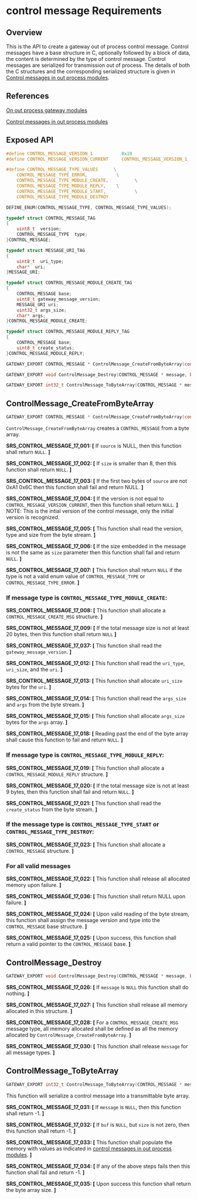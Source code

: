 # control message Requirements

## Overview
This is the API to create a gateway out of process control message.
Control messages have a base structure in C, optionally followed by a block of 
data, the content is determined by the type of control message.
Control messages are serialized for transmission out of process. The details of 
both the C structures and the corresponding serialized structure is given in 
[Control messages in out process modules](out-process-control-messages.md).


## References

[On out process gateway modules](outprocess_hld.md)

[Control messages in out process modules](out-process-control-messages.md)

## Exposed API
```C
#define CONTROL_MESSAGE_VERSION_1           0x10
#define CONTROL_MESSAGE_VERSION_CURRENT     CONTROL_MESSAGE_VERSION_1

#define CONTROL_MESSAGE_TYPE_VALUES      \
    CONTROL_MESSAGE_TYPE_ERROR,           \
    CONTROL_MESSAGE_TYPE_MODULE_CREATE,          \
    CONTROL_MESSAGE_TYPE_MODULE_REPLY,    \
    CONTROL_MESSAGE_TYPE_MODULE_START,           \
    CONTROL_MESSAGE_TYPE_MODULE_DESTROY

DEFINE_ENUM(CONTROL_MESSAGE_TYPE, CONTROL_MESSAGE_TYPE_VALUES);

typedef struct CONTROL_MESSAGE_TAG
{
    uint8_t  version;
    CONTROL_MESSAGE_TYPE  type;
}CONTROL_MESSAGE;

typedef struct MESSAGE_URI_TAG
{
    uint8_t  uri_type;
    char*  uri;
}MESSAGE_URI;

typedef struct CONTROL_MESSAGE_MODULE_CREATE_TAG
{
	CONTROL_MESSAGE base;
    uint8_t gateway_message_version;
    MESSAGE_URI uri;
    uint32_t args_size;
    char* args;
}CONTROL_MESSAGE_MODULE_CREATE;

typedef struct CONTROL_MESSAGE_MODULE_REPLY_TAG
{
    CONTROL_MESSAGE base;
    uint8_t create_status;
}CONTROL_MESSAGE_MODULE_REPLY;

GATEWAY_EXPORT CONTROL_MESSAGE * ControlMessage_CreateFromByteArray(const unsigned char* source, int32_t size);

GATEWAY_EXPORT void ControlMessage_Destroy(CONTROL_MESSAGE * message, bool destroy_args);

GATEWAY_EXPORT int32_t ControlMessage_ToByteArray(CONTROL_MESSAGE * message, unsigned char* buf, int32_t size);

```

## ControlMessage_CreateFromByteArray
```C
GATEWAY_EXPORT CONTROL_MESSAGE * ControlMessage_CreateFromByteArray(const unsigned char* source, int32_t size);
```

`ControlMessage_CreateFromByteArray` creates a `CONTROL_MESSAGE` from a byte array. 

**SRS_CONTROL_MESSAGE_17_001: [** If `source` is NULL, then this function shall return `NULL`. **]**

**SRS_CONTROL_MESSAGE_17_002: [** If `size` is smaller than 8, then this function shall return `NULL`. **]**

**SRS_CONTROL_MESSAGE_17_003: [** If the first two bytes of `source` are not 0xA1 0x6C then this function shall fail and return NULL. **]**

**SRS_CONTROL_MESSAGE_17_004: [** If the version is not equal to `CONTROL_MESSAGE_VERSION_CURRENT`, then this 
function shall return `NULL`. **]**
NOTE: This is the intial version of the control message, only the initial 
version is recognized.

**SRS_CONTROL_MESSAGE_17_005: [** This function shall read the version, type and size from the byte stream. **]**

**SRS_CONTROL_MESSAGE_17_006: [** If the size embedded in the message is not the same as `size` parameter then this function shall fail and return `NULL`. **]**

**SRS_CONTROL_MESSAGE_17_007: [** This function shall return `NULL` if the type is not a valid enum value of 
`CONTROL_MESSAGE_TYPE` or `CONTROL_MESSAGE_TYPE_ERROR`. **]**

### If message type is `CONTROL_MESSAGE_TYPE_MODULE_CREATE`:

**SRS_CONTROL_MESSAGE_17_008: [** This function shall allocate a `CONTROL_MESSAGE_CREATE_MSG` structure. **]**

**SRS_CONTROL_MESSAGE_17_009: [** If the total message size is not at least 20 bytes, then this function shall 
return `NULL` **]**

**SRS_CONTROL_MESSAGE_17_037: [** This function shall read the `gateway_message_version`. **]**

**SRS_CONTROL_MESSAGE_17_012: [** This function shall read the `uri_type`, `uri_size`, and the `uri`. **]**

**SRS_CONTROL_MESSAGE_17_013: [** This function shall allocate `uri_size` bytes for the `uri`. **]**

**SRS_CONTROL_MESSAGE_17_014: [** This function shall read the `args_size` and `args` from the byte stream. **]**

**SRS_CONTROL_MESSAGE_17_015: [** This function shall allocate `args_size` bytes for the `args` array. **]**

**SRS_CONTROL_MESSAGE_17_018: [** Reading past the end of the byte array shall cause this function to fail and return `NULL`. **]**

### If message type is `CONTROL_MESSAGE_TYPE_MODULE_REPLY`:

**SRS_CONTROL_MESSAGE_17_019: [** This function shall allocate a `CONTROL_MESSAGE_MODULE_REPLY` structure. **]**

**SRS_CONTROL_MESSAGE_17_020: [** If the total message size is not at least 9 bytes, then this function shall 
fail and return `NULL`. **]**

**SRS_CONTROL_MESSAGE_17_021: [** This function shall read the `create_status` from the byte stream. **]**



### If the message type is `CONTROL_MESSAGE_TYPE_START` or `CONTROL_MESSAGE_TYPE_DESTROY`:

**SRS_CONTROL_MESSAGE_17_023: [** This function shall allocate a `CONTROL_MESSAGE` structure. **]**

### For all valid messages

**SRS_CONTROL_MESSAGE_17_022: [** This function shall release all allocated memory upon failure. **]**

**SRS_CONTROL_MESSAGE_17_036: [** This function shall return NULL upon failure. **]**

**SRS_CONTROL_MESSAGE_17_024: [** Upon valid reading of the byte stream, this function shall assign the message version and type into the `CONTROL_MESSAGE` base structure. **]**

**SRS_CONTROL_MESSAGE_17_025: [** Upon success, this function shall return a valid pointer to the `CONTROL_MESSAGE` base. **]**

## ControlMessage_Destroy
```c
GATEWAY_EXPORT void ControlMessage_Destroy(CONTROL_MESSAGE * message, bool destroy_args);
```

**SRS_CONTROL_MESSAGE_17_026: [** If `message` is `NULL` this function shall do nothing. **]**

**SRS_CONTROL_MESSAGE_17_027: [** This function shall release all memory allocated in this structure. **]**

**SRS_CONTROL_MESSAGE_17_028: [** For a `CONTROL_MESSAGE_CREATE_MSG` message type, all memory allocated shall be defined as all the memory allocated by `ControlMessage_CreateFromByteArray`. **]**

**SRS_CONTROL_MESSAGE_17_030: [** This function shall release `message` for all message types. **]**


## ControlMessage_ToByteArray
```c
GATEWAY_EXPORT int32_t ControlMessage_ToByteArray(CONTROL_MESSAGE * message, unsigned char* buf, int32_t size);
```

This function will serialize a control message into a transmittable byte array.

**SRS_CONTROL_MESSAGE_17_031: [** If `message` is `NULL`, then this function shall return -1. **]**

**SRS_CONTROL_MESSAGE_17_032: [** If `buf` is `NULL`, but `size` is not zero, then this function shall return -1. **]**

**SRS_CONTROL_MESSAGE_17_033: [** This function shall populate the memory with values as indicated in 
[control messages in out process modules](out-process-control-messages.md). **]**

**SRS_CONTROL_MESSAGE_17_034: [** If any of the above steps fails then this function shall fail and return -1. **]**

**SRS_CONTROL_MESSAGE_17_035: [** Upon success this function shall return the byte array size. **]**

